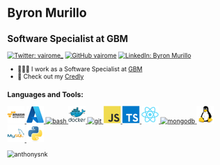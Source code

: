 # Byron Murillo
## Software Specialist at GBM

[![Twitter: vairome_](https://img.shields.io/twitter/follow/vairome_?style=social)](https://twitter.com/vairome_)
[![GitHub vairome](https://img.shields.io/github/followers/vairome?label=follow&style=social)](https://github.com/vairome)
[![LinkedIn: Byron Murillo](https://img.shields.io/badge/ByronMurillo-blue?style=flat-square&logo=Linkedin&logoColor=white&link=https://www.linkedin.com/in/byron-murillo-7a5549146/)](https://www.linkedin.com/in/byron-murillo-7a5549146/)


- 👨🏻‍💻  I work as a Software Specialist at [GBM](https://gbm.net)
- 🥇  Check out my [Credly](https://www.credly.com/users/byron-murillo/badges)


<h3 align="left">Languages and Tools:</h3>
<p align="left"> 
<a href="https://aws.amazon.com" target="_blank"> <img src="https://raw.githubusercontent.com/devicons/devicon/master/icons/amazonwebservices/amazonwebservices-original-wordmark.svg" alt="aws" width="40" height="40"/> </a>
<a href="https://azure.microsoft.com/" target="_blank"> <img src="https://raw.githubusercontent.com/devicons/devicon/master/icons/azure/azure-original.svg" alt="aws" width="40" height="40"/> </a>
<a href="https://www.gnu.org/software/bash/" target="_blank"> <img src="https://www.vectorlogo.zone/logos/gnu_bash/gnu_bash-icon.svg" alt="bash" width="40" height="40"/> </a> 
<a href="https://www.docker.com/" target="_blank"> <img src="https://raw.githubusercontent.com/devicons/devicon/master/icons/docker/docker-original-wordmark.svg" alt="docker" width="40" height="40"/> </a> 
<a href="https://git-scm.com/" target="_blank"> <img src="https://www.vectorlogo.zone/logos/git-scm/git-scm-icon.svg" alt="git" width="40" height="40"/> </a> 
<a href="https://developer.mozilla.org/en-US/docs/Web/JavaScript" target="_blank"> <img src="https://raw.githubusercontent.com/devicons/devicon/master/icons/javascript/javascript-original.svg" alt="javascript" width="40" height="40"/> </a> 
<a href="" target="_blank"> <img src="https://raw.githubusercontent.com/devicons/devicon/master/icons/typescript/typescript-original.svg" alt="typescript" width="40" height="40"/> </a> 
<a href="https://reactjs.org/" target="_blank"> <img src="https://raw.githubusercontent.com/devicons/devicon/master/icons/react/react-original.svg" alt="react" width="40" height="40"/> </a> 
<a href="https://www.mongodb.com/" target="_blank"> <img src="https://cdn.jsdelivr.net/gh/devicons/devicon/icons/mongodb/mongodb-original.svg" alt="mongodb" width="40" height="40"/> </a> 
<a href="https://www.linux.org/" target="_blank"> <img src="https://raw.githubusercontent.com/devicons/devicon/master/icons/linux/linux-original.svg" alt="linux" width="40" height="40"/> </a> 
<a href="https://www.mysql.com/" target="_blank"> <img src="https://raw.githubusercontent.com/devicons/devicon/master/icons/mysql/mysql-original-wordmark.svg" alt="mysql" width="40" height="40"/> </a> 
<a href="https://www.python.org" target="_blank"> <img src="https://raw.githubusercontent.com/devicons/devicon/master/icons/python/python-original.svg" alt="python" width="40" height="40"/> </a> 


<p><img align="center" src="https://github-readme-stats.vercel.app/api/top-langs?username=anthonysnk&show_icons=true&locale=en&layout=compact" alt="anthonysnk" /></p>

